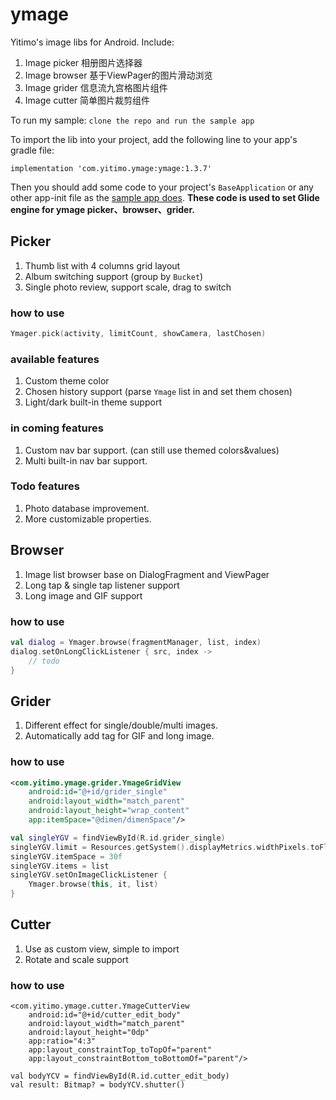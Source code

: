 # ymage

Yitimo's image libs for Android. Include:

1. Image picker 相册图片选择器
2. Image browser 基于ViewPager的图片滑动浏览
3. Image grider 信息流九宫格图片组件
4. Image cutter 简单图片裁剪组件


To run my sample: ``clone the repo and run the sample app``

To import the lib into your project, add the following line to your app's gradle file:

```
implementation 'com.yitimo.ymage:ymage:1.3.7'
```

Then you should add some code to your project's ``BaseApplication`` or any other app-init file as the [sample app does](https://github.com/yitimo/ymage/blob/master/sample/src/main/java/com/yitimo/ymage/sample/BaseApplication.kt). **These code is used to set Glide engine for ymage picker、browser、grider.**

## Picker

1. Thumb list with 4 columns grid layout
2. Album switching support (group by ``Bucket``)
3. Single photo review, support scale, drag to switch

### how to use

``` kotlin
Ymager.pick(activity, limitCount, showCamera, lastChosen)
```

### available features

1. Custom theme color
2. Chosen history support (parse ``Ymage`` list in and set them chosen)
3. Light/dark built-in theme support

### in coming features

1. Custom nav bar support. (can still use themed colors&values)
2. Multi built-in nav bar support.

### Todo features

1. Photo database improvement.
2. More customizable properties.

## Browser

1. Image list browser base on DialogFragment and ViewPager
2. Long tap & single tap listener support
3. Long image and GIF support

### how to use

``` kotlin
val dialog = Ymager.browse(fragmentManager, list, index)
dialog.setOnLongClickListener { src, index ->
    // todo
}
```

## Grider

1. Different effect for single/double/multi images.
2. Automatically add tag for GIF and long image.

### how to use

``` xml
<com.yitimo.ymage.grider.YmageGridView
    android:id="@+id/grider_single"
    android:layout_width="match_parent"
    android:layout_height="wrap_content"
    app:itemSpace="@dimen/dimenSpace"/>
```

``` kotlin
val singleYGV = findViewById(R.id.grider_single)
singleYGV.limit = Resources.getSystem().displayMetrics.widthPixels.toFloat()
singleYGV.itemSpace = 30f
singleYGV.items = list
singleYGV.setOnImageClickListener {
    Ymager.browse(this, it, list)
}
```

## Cutter

1. Use as custom view, simple to import
2. Rotate and scale support

### how to use

```
<com.yitimo.ymage.cutter.YmageCutterView
    android:id="@+id/cutter_edit_body"
    android:layout_width="match_parent"
    android:layout_height="0dp"
    app:ratio="4:3"
    app:layout_constraintTop_toTopOf="parent"
    app:layout_constraintBottom_toBottomOf="parent"/>
```

```
val bodyYCV = findViewById(R.id.cutter_edit_body)
val result: Bitmap? = bodyYCV.shutter()
```
